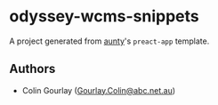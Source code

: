 # odyssey-wcms-snippets

A project generated from [aunty](https://github.com/abcnews/aunty)'s `preact-app` template.

## Authors

- Colin Gourlay ([Gourlay.Colin@abc.net.au](mailto:Gourlay.Colin@abc.net.au))
